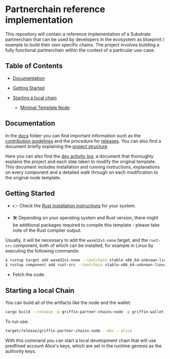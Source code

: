 # Partnerchain reference implementation

This repository will contain a reference implementation of a Substrate partnerchain that can be used by developers in the ecosystem as blueprint / example to build their own specific chains. The project involves building a fully functional partnerchain within the context of a particular use-case.

## Table of Contents

- [Documentation](#documentation)

- [Getting Started](#getting-started)

- [Starting a local chain](#starting-a-local-chain)

  - [Minimal Template Node](#minimal-template-node)

## Documentation

In the [docs](./docs/) folder you can find important information such as the [contribution guidelines](./docs/CONTRIBUTING.md) and the procedure for [releases](./docs/release_procedure.md). You can also find a document briefly explaining the [project structure](./docs/project_structure.md).

Here you can also find the [dev activity log](./docs/dev_log.md), a document that thoroughly explains the project and each step taken to modify the original template. This document includes installation and running instructions, explanations on every component and a detailed walk through on each modification to the original node template.

## Getting Started

- 👉 Check the
[Rust installation instructions](https://www.rust-lang.org/tools/install) for your system.

- 🛠️ Depending on your operating system and Rust version, there might be additional
packages required to compile this template - please take note of the Rust compiler output.

Usually, it will be necessary to add the `wasm32v1-none` target, and the `rust-src` component, both of which can be installed, for example in Linux by executing the following commands:

```sh
$ rustup target add wasm32v1-none --toolchain stable-x86_64-unknown-linux-gnu
$ rustup component add rust-src --toolchain stable-x86_64-unknown-linux-gnu
```

- Fetch the code.

## Starting a local Chain

You can build all of the artifacts like the node and the wallet:

```sh
cargo build --release -p griffin-partner-chains-node -p griffin-wallet
```

To run use:

```sh
target/release/griffin-partner-chains-node --dev --alice
```
With this command you can start a local development chain that will use predfined account Alice's keys, which are set in the runtime genesis as the authority keys.  

